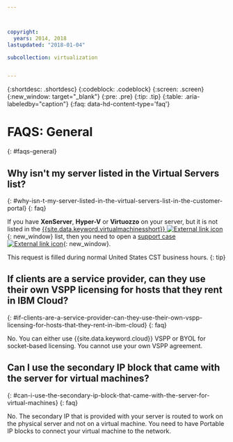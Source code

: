 ```yaml
---



copyright:
  years: 2014, 2018
lastupdated: "2018-01-04"

subcollection: virtualization


---
```


{:shortdesc: .shortdesc}
{:codeblock: .codeblock}
{:screen: .screen}
{:new_window: target="_blank"}
{:pre: .pre}
{:tip: .tip}
{:table: .aria-labeledby="caption"}
{:faq: data-hd-content-type='faq'}

# FAQS: General
{: #faqs-general}

## Why isn't my server listed in the Virtual Servers list?
{: #why-isn-t-my-server-listed-in-the-virtual-servers-list-in-the-customer-portal}
{: faq}

If you have **XenServer**, **Hyper-V** or **Virtuozzo** on your server, but it is not listed in the [{{site.data.keyword.virtualmachinesshort}} ![External link icon](../../icons/launch-glyph.svg "External link icon")](https://cloud.ibm.com/classic/devices){: new_window} list, then you need to open a [support case ![External link icon](../../icons/launch-glyph.svg "External link icon")](https://cloud.ibm.com/unifiedsupport/cases/add){: new_window}.

This request is filled during normal United States CST business hours.
{: tip}

## If clients are a service provider, can they use their own VSPP licensing for hosts that they rent in IBM Cloud?
{: #if-clients-are-a-service-provider-can-they-use-their-own-vspp-licensing-for-hosts-that-they-rent-in-ibm-cloud}
{: faq}

No. You can either use {{site.data.keyword.cloud}} VSPP or BYOL for socket-based licensing. You cannot use your own VSPP agreement.

## Can I use the secondary IP block that came with the server for virtual machines?
{: #can-i-use-the-secondary-ip-block-that-came-with-the-server-for-virtual-machines}
{: faq}

No. The secondary IP that is provided with your server is routed to work on the physical server and not on a virtual machine. You need to have Portable IP blocks to connect your virtual machine to the network.
